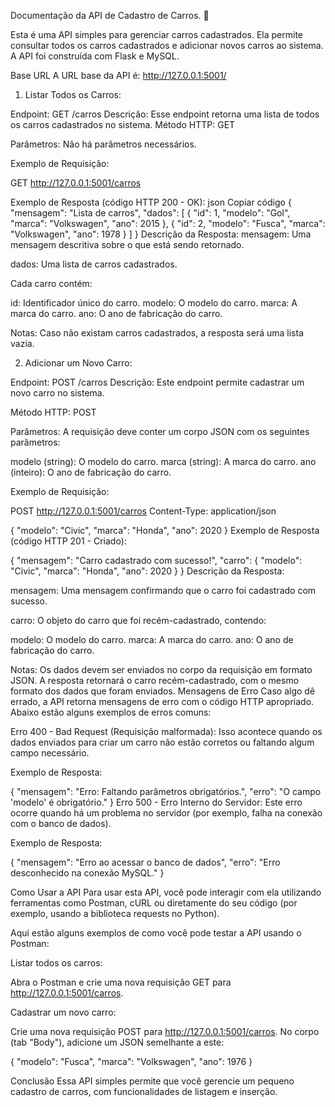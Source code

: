 
Documentação da API de Cadastro de Carros. 🚗

Esta é uma API simples para gerenciar carros cadastrados. Ela permite consultar todos os carros cadastrados e adicionar novos carros ao sistema. 
A API foi construída com Flask e MySQL.

Base URL
A URL base da API é:
http://127.0.0.1:5001/

1. Listar Todos os Carros:

Endpoint: GET /carros
Descrição: Esse endpoint retorna uma lista de todos os carros cadastrados no sistema.
Método HTTP: GET

Parâmetros:
Não há parâmetros necessários.

Exemplo de Requisição:

GET http://127.0.0.1:5001/carros

Exemplo de Resposta (código HTTP 200 - OK):
json
Copiar código
{
  "mensagem": "Lista de carros",
  "dados": [
    {
      "id": 1,
      "modelo": "Gol",
      "marca": "Volkswagen",
      "ano": 2015
    },
    {
      "id": 2,
      "modelo": "Fusca",
      "marca": "Volkswagen",
      "ano": 1978
    }
  ]
}
Descrição da Resposta:
mensagem: Uma mensagem descritiva sobre o que está sendo retornado.

dados: Uma lista de carros cadastrados. 

Cada carro contém:

id: Identificador único do carro.
modelo: O modelo do carro.
marca: A marca do carro.
ano: O ano de fabricação do carro.

Notas:
Caso não existam carros cadastrados, a resposta será uma lista vazia.

2. Adicionar um Novo Carro:

Endpoint: POST /carros
Descrição: Este endpoint permite cadastrar um novo carro no sistema.

Método HTTP: POST

Parâmetros:
A requisição deve conter um corpo JSON com os seguintes parâmetros:

modelo (string): O modelo do carro.
marca (string): A marca do carro.
ano (inteiro): O ano de fabricação do carro.

Exemplo de Requisição:

POST http://127.0.0.1:5001/carros
Content-Type: application/json

{
    "modelo": "Civic",
    "marca": "Honda",
    "ano": 2020
}
Exemplo de Resposta (código HTTP 201 - Criado):

{
  "mensagem": "Carro cadastrado com sucesso!",
  "carro": {
    "modelo": "Civic",
    "marca": "Honda",
    "ano": 2020
  }
}
Descrição da Resposta:

mensagem: Uma mensagem confirmando que o carro foi cadastrado com sucesso.

carro: O objeto do carro que foi recém-cadastrado, contendo:

modelo: O modelo do carro.
marca: A marca do carro.
ano: O ano de fabricação do carro.

Notas:
Os dados devem ser enviados no corpo da requisição em formato JSON.
A resposta retornará o carro recém-cadastrado, com o mesmo formato dos dados que foram enviados.
Mensagens de Erro
Caso algo dê errado, a API retorna mensagens de erro com o código HTTP apropriado. Abaixo estão alguns exemplos de erros comuns:

Erro 400 - Bad Request (Requisição malformada):
Isso acontece quando os dados enviados para criar um carro não estão corretos ou faltando algum campo necessário.

Exemplo de Resposta:

{
  "mensagem": "Erro: Faltando parâmetros obrigatórios.",
  "erro": "O campo 'modelo' é obrigatório."
}
Erro 500 - Erro Interno do Servidor:
Este erro ocorre quando há um problema no servidor (por exemplo, falha na conexão com o banco de dados).

Exemplo de Resposta:

{
  "mensagem": "Erro ao acessar o banco de dados",
  "erro": "Erro desconhecido na conexão MySQL."
}

Como Usar a API
Para usar esta API, você pode interagir com ela utilizando ferramentas como Postman, cURL ou diretamente do seu código (por exemplo, usando a biblioteca requests no Python).

Aqui estão alguns exemplos de como você pode testar a API usando o Postman:

Listar todos os carros:

Abra o Postman e crie uma nova requisição GET para http://127.0.0.1:5001/carros.

Cadastrar um novo carro:

Crie uma nova requisição POST para http://127.0.0.1:5001/carros.
No corpo (tab "Body"), adicione um JSON semelhante a este:

{
  "modelo": "Fusca",
  "marca": "Volkswagen",
  "ano": 1976
}

Conclusão
Essa API simples permite que você gerencie um pequeno cadastro de carros, com funcionalidades de listagem e inserção.
